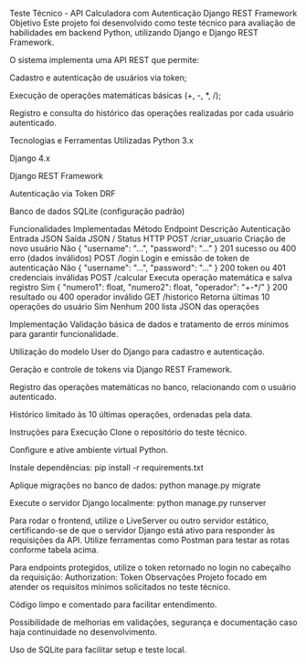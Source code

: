 Teste Técnico - API Calculadora com Autenticação Django REST Framework
Objetivo
Este projeto foi desenvolvido como teste técnico para avaliação de habilidades em backend Python, utilizando Django e Django REST Framework.

O sistema implementa uma API REST que permite:

Cadastro e autenticação de usuários via token;

Execução de operações matemáticas básicas (+, -, *, /);

Registro e consulta do histórico das operações realizadas por cada usuário autenticado.

Tecnologias e Ferramentas Utilizadas
Python 3.x

Django 4.x

Django REST Framework

Autenticação via Token DRF

Banco de dados SQLite (configuração padrão)

Funcionalidades Implementadas
Método	Endpoint	Descrição	Autenticação	Entrada JSON	Saída JSON / Status HTTP
POST	/criar_usuario	Criação de novo usuário	Não	{ "username": "...", "password": "..." }	201 sucesso ou 400 erro (dados inválidos)
POST	/login	Login e emissão de token de autenticação	Não	{ "username": "...", "password": "..." }	200 token ou 401 credenciais inválidas
POST	/calcular	Executa operação matemática e salva registro	Sim	{ "numero1": float, "numero2": float, "operador": "+-*/" }	200 resultado ou 400 operador inválido
GET	/historico	Retorna últimas 10 operações do usuário	Sim	Nenhum	200 lista JSON das operações

Implementação
Validação básica de dados e tratamento de erros mínimos para garantir funcionalidade.

Utilização do modelo User do Django para cadastro e autenticação.

Geração e controle de tokens via Django REST Framework.

Registro das operações matemáticas no banco, relacionando com o usuário autenticado.

Histórico limitado às 10 últimas operações, ordenadas pela data.

Instruções para Execução
Clone o repositório do teste técnico.

Configure e ative ambiente virtual Python.

Instale dependências:
pip install -r requirements.txt

Aplique migrações no banco de dados:
python manage.py migrate

Execute o servidor Django localmente:
python manage.py runserver

Para rodar o frontend, utilize o LiveServer ou outro servidor estático, certificando-se de que o servidor Django está ativo para responder às requisições da API.
Utilize ferramentas como Postman para testar as rotas conforme tabela acima.

Para endpoints protegidos, utilize o token retornado no login no cabeçalho da requisição:
Authorization: Token <token>
Observações
Projeto focado em atender os requisitos mínimos solicitados no teste técnico.

Código limpo e comentado para facilitar entendimento.

Possibilidade de melhorias em validações, segurança e documentação caso haja continuidade no desenvolvimento.

Uso de SQLite para facilitar setup e teste local.

